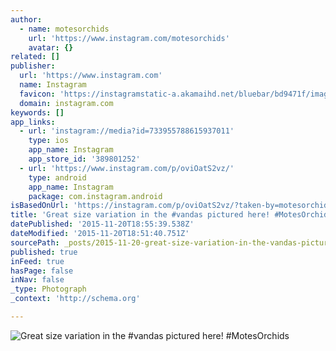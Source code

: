 ```yaml
---
author:
  - name: motesorchids
    url: 'https://www.instagram.com/motesorchids'
    avatar: {}
related: []
publisher:
  url: 'https://www.instagram.com'
  name: Instagram
  favicon: 'https://instagramstatic-a.akamaihd.net/bluebar/bd9471f/images/ico/favicon.ico'
  domain: instagram.com
keywords: []
app_links:
  - url: 'instagram://media?id=733955788615937011'
    type: ios
    app_name: Instagram
    app_store_id: '389801252'
  - url: 'https://www.instagram.com/p/oviOatS2vz/'
    type: android
    app_name: Instagram
    package: com.instagram.android
isBasedOnUrl: 'https://instagram.com/p/oviOatS2vz/?taken-by=motesorchids'
title: 'Great size variation in the #vandas pictured here! #MotesOrchids'
datePublished: '2015-11-20T18:55:39.538Z'
dateModified: '2015-11-20T18:51:40.751Z'
sourcePath: _posts/2015-11-20-great-size-variation-in-the-vandas-pictured-here-motesorc.md
published: true
inFeed: true
hasPage: false
inNav: false
_type: Photograph
_context: 'http://schema.org'

---
```

![Great size variation in the &num;vandas pictured here&excl; &num;MotesOrchids](https://scontent.cdninstagram.com/hphotos-xfa1/t51.2885-15/e15/10432007_883390558354034_357429338_n.jpg)